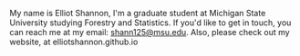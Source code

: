 My name is Elliot Shannon,
I'm a graduate student at Michigan State University studying Forestry and Statistics. 
If you'd like to get in touch, you can reach me at my email: shann125@msu.edu. 
Also, please check out my website, at elliotshannon.github.io
